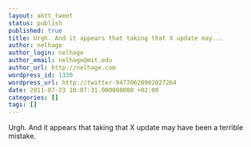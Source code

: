 ```yaml
---
layout: aktt_tweet
status: publish
published: true
title: Urgh. And it appears that taking that X update may...
author: nelhage
author_login: nelhage
author_email: nelhage@mit.edu
author_url: http://nelhage.com
wordpress_id: 1330
wordpress_url: http://twitter-94770620902027264
date: 2011-07-23 10:07:31.000000000 +02:00
categories: []
tags: []
---
```

Urgh. And it appears that taking that X update may have been a terrible mistake.
